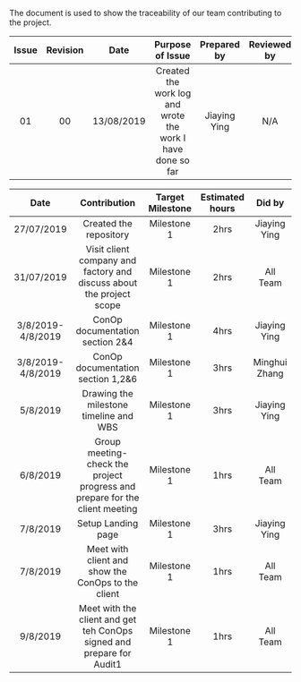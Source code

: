 The document is used to show the traceability of our team contributing to the project. 


| Issue            | Revision         | Date             | Purpose of Issue  | Prepared by       | Reviewed by       |
| :--------------: | :--------------: | :--------------: | :---------------: | :---------------: | :---------------: |
| 01               | 00               | 13/08/2019       | Created the work log and wrote the work I have done so far | Jiaying Ying     | N/A                  |

|Date              |Contribution           |Target Milestone    |Estimated hours           |Did by    |
| :--------------: | :--------------: | :--------------: | :---------------: | :---------------: | 
|27/07/2019 |Created the repository  |Milestone 1 | 2hrs | Jiaying Ying|
|31/07/2019 |Visit client company and factory and discuss about the project scope | Milestone 1 | 2hrs | All Team|
|3/8/2019-4/8/2019 |ConOp documentation section 2&4 | Milestone 1 | 4hrs | Jiaying Ying |
|3/8/2019-4/8/2019 |ConOp documentation section 1,2&6 | Milestone 1 | 3hrs | Minghui Zhang |
|5/8/2019 |Drawing the milestone timeline and WBS| Milestone 1  | 3hrs | Jiaying Ying|
|6/8/2019|Group meeting-check the project progress and prepare for the client meeting| Milestone 1 | 1hrs| All Team|
|7/8/2019 |Setup Landing page| Milestone 1 | 3hrs|Jiaying Ying|
|7/8/2019|Meet with client and show the ConOps to the client| Milestone 1 | 1hrs | All Team |
|9/8/2019|Meet with the client and get teh ConOps signed and prepare for Audit1| Milestone 1 | 1hrs | All Team |
